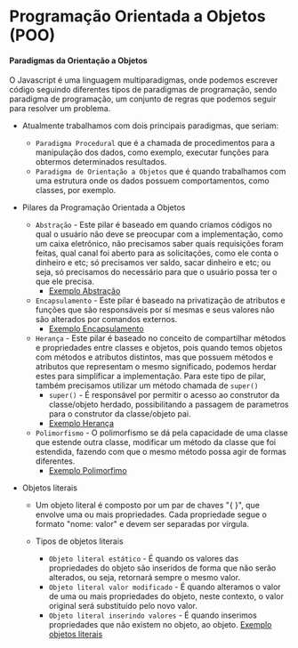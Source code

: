 # Programação Orientada a Objetos (POO)

#### Paradigmas da Orientação a Objetos

O Javascript é uma linguagem multiparadigmas, onde podemos escrever código seguindo diferentes tipos de paradigmas de programação, sendo paradigma de programação, um conjunto de regras que podemos seguir para resolver um problema.

- Atualmente trabalhamos com dois principais paradigmas, que seriam:

  - `Paradigma Procedural` que é a chamada de procedimentos para a manipulação dos dados, como exemplo, executar funções para obtermos determinados resultados.
  - `Paradigma de Orientação a Objetos` que é quando trabalhamos com uma estrutura onde os dados possuem comportamentos, como classes, por exemplo.

- Pilares da Programação Orientada a Objetos

  - `Abstração` - Este pilar é baseado em quando criamos códigos no qual o usuário não deve se preocupar com a implementação, como um caixa eletrônico, não precisamos saber quais requisições foram feitas, qual canal foi aberto para as solicitações, como ele conta o dinheiro e etc; só precisamos ver saldo, sacar dinheiro e etc; ou seja, só precisamos do necessário para que o usuário possa ter o que ele precisa.
    - [Exemplo Abstração](./abstracao.js)
  - `Encapsulamento` - Este pilar é baseado na privatização de atributos e funções que são responsáveis por sí mesmas e seus valores não são alterados por comandos externos.
    - [Exemplo Encapsulamento](./encapsulamento.js)
  - `Herança` - Este pilar é baseado no conceito de compartilhar métodos e propriedades entre classes e objetos, pois quando temos objetos com métodos e atributos distintos, mas que possuem métodos e atributos que representam o mesmo significado, podemos herdar estes para simplificar a implementação. Para este tipo de pilar, também precisamos utilizar um método chamada de `super()`
    - `super()` - É responsável por permitir o acesso ao construtor da classe/objeto herdado, possibilitando a passagem de parametros para o construtor da classe/objeto pai.
    - [Exemplo Herança](./heranca.js)
  - `Polimorfismo` - O polimorfismo se dá pela capacidade de uma classe que estende outra classe, modificar um método da classe que foi estendida, fazendo com que o mesmo método possa agir de formas diferentes.
    - [Exemplo Polimorfimo](./polimorfismo.js)

- Objetos literais

  - Um objeto literal é composto por um par de chaves "{ }", que envolve uma ou mais propriedades. Cada propriedade segue o formato "nome: valor" e devem ser separadas por vírgula.

  - Tipos de objetos literais
    - `Objeto literal estático` - É quando os valores das propriedades do objeto são inseridos de forma que não serão alterados, ou seja, retornará sempre o mesmo valor.
    - `Objeto literal valor modificado` - É quando alteramos o valor de uma ou mais propriedades do objeto, neste contexto, o valor original será substituído pelo novo valor.
    - `Objeto literal inserindo valores` - É quando inserimos propriedades que não existem no objeto, ao objeto.
      [Exemplo objetos literais](./objetos-literais.js)
